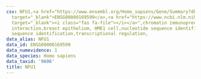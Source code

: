 ```yaml
---
csv: NFU1,<a href="https://www.ensembl.org/Homo_sapiens/Gene/Summary?db=core;g=ENSG00000169599"
  target="_blank">ENSG00000169599</a>,<a href="https://www.ncbi.nlm.nih.gov/pubmed/22863008"
  target="_blank"><i class="fas fa-file"></i></a>",chromatin immunoprecipitation assay,direct
  interaction,breast epithelium, HME1 cell,nucleotide sequence identification,nucleotide
  sequence identification,transcriptional regulation,
data_alias: NFU1
data_id: ENSG00000169599
data_numevidence: 1
data_species: Homo sapiens
data_taxid: '9606'
title: NFU1
---
```

